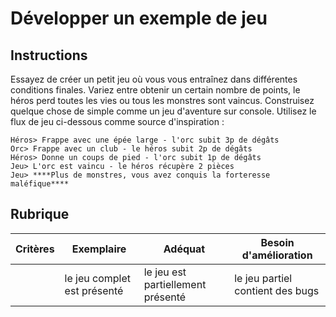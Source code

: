 # Développer un exemple de jeu

## Instructions

Essayez de créer un petit jeu où vous vous entraînez dans différentes conditions finales. Variez entre obtenir un certain nombre de points, le héros perd toutes les vies ou tous les monstres sont vaincus. Construisez quelque chose de simple comme un jeu d'aventure sur console. Utilisez le flux de jeu ci-dessous comme source d'inspiration :

```
Héros> Frappe avec une épée large - l'orc subit 3p de dégâts
Orc> Frappe avec un club - le héros subit 2p de dégâts
Héros> Donne un coups de pied - l'orc subit 1p de dégâts
Jeu> L'orc est vaincu - le héros récupère 2 pièces
Jeu> ****Plus de monstres, vous avez conquis la forteresse maléfique****
```

## Rubrique

| Critères | Exemplaire              | Adéquat                    | Besoin d'amélioration          |
| -------- | ---------------------- | --------------------------- | -------------------------- |
|          | le jeu complet est présenté | le jeu est partiellement présenté | le jeu partiel contient des bugs |